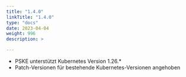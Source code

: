 ```yaml
---
title: "1.4.0"
linkTitle: "1.4.0"
type: "docs"
date: 2023-04-04
weight: 996
description: >

---
```


- PSKE unterstützt Kubernetes Version 1.26.*
- Patch-Versionen für bestehende Kubernetes-Versionen angehoben
